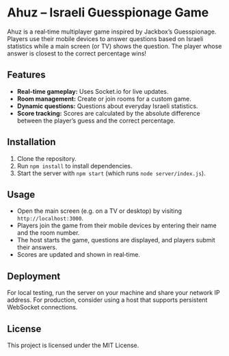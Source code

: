 # Ahuz – Israeli Guesspionage Game

Ahuz is a real‑time multiplayer game inspired by Jackbox’s Guesspionage. Players use their mobile devices to answer questions based on Israeli statistics while a main screen (or TV) shows the question. The player whose answer is closest to the correct percentage wins!

## Features

- **Real-time gameplay:** Uses Socket.io for live updates.
- **Room management:** Create or join rooms for a custom game.
- **Dynamic questions:** Questions about everyday Israeli statistics.
- **Score tracking:** Scores are calculated by the absolute difference between the player’s guess and the correct percentage.

## Installation

1. Clone the repository.
2. Run `npm install` to install dependencies.
3. Start the server with `npm start` (which runs `node server/index.js`).

## Usage

- Open the main screen (e.g. on a TV or desktop) by visiting `http://localhost:3000`.
- Players join the game from their mobile devices by entering their name and the room number.
- The host starts the game, questions are displayed, and players submit their answers.
- Scores are updated and shown in real‑time.

## Deployment

For local testing, run the server on your machine and share your network IP address. For production, consider using a host that supports persistent WebSocket connections.

## License

This project is licensed under the MIT License.

